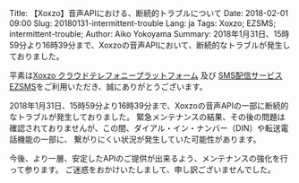 Title: 【Xoxzo】音声APIにおける、断続的トラブルについて
Date: 2018-02-01 09:00
Slug: 20180131-intermittent-trouble
Lang: ja
Tags: Xoxzo; EZSMS; intermittent-trouble; 
Author: Aiko Yokoyama
Summary: 2018年1月31日、15時59分より16時39分まで、Xoxzoの音声APIにおいて、断続的なトラブルが発生しておりました。

平素は[Xoxzo クラウドテレフォニープラットフォーム](https://www.xoxzo.com/ja/)
及び [SMS配信サービス EZSMS](https://www.ezsms.biz/ja/)をご利用いただき、誠にありがとうございます。

2018年1月31日、15時59分より16時39分まで、Xoxzoの音声APIの一部に断続的なトラブルが発生しておりました。
緊急メンテナンスの結果、その後の問題は確認されておりませんが、この間、ダイアル・イン・ナンバー（DIN）や転送電話機能の一部に、
繋がりにくい状況が発生していた可能性があります。

今後、より一層、安定したAPIのご提供が出来るよう、メンテナンスの強化を行って参ります。
ご迷惑をおかけいたしまして、申し訳ございませんでした。
